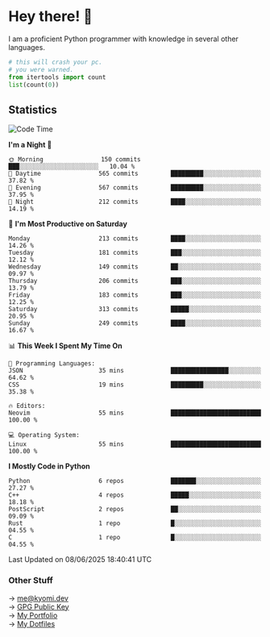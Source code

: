 # Hey there! 👋

I am a proficient Python programmer with knowledge in several other languages.

```py
# this will crash your pc.
# you were warned.
from itertools import count
list(count(0))
```

## Statistics
<!--START_SECTION:waka-->
![Code Time](http://img.shields.io/badge/Code%20Time-1%2C812%20hrs%2012%20mins-blue)

**I'm a Night 🦉** 

```text
🌞 Morning                150 commits         ███░░░░░░░░░░░░░░░░░░░░░░   10.04 % 
🌆 Daytime                565 commits         █████████░░░░░░░░░░░░░░░░   37.82 % 
🌃 Evening                567 commits         █████████░░░░░░░░░░░░░░░░   37.95 % 
🌙 Night                  212 commits         ████░░░░░░░░░░░░░░░░░░░░░   14.19 % 
```
📅 **I'm Most Productive on Saturday** 

```text
Monday                   213 commits         ████░░░░░░░░░░░░░░░░░░░░░   14.26 % 
Tuesday                  181 commits         ███░░░░░░░░░░░░░░░░░░░░░░   12.12 % 
Wednesday                149 commits         ██░░░░░░░░░░░░░░░░░░░░░░░   09.97 % 
Thursday                 206 commits         ███░░░░░░░░░░░░░░░░░░░░░░   13.79 % 
Friday                   183 commits         ███░░░░░░░░░░░░░░░░░░░░░░   12.25 % 
Saturday                 313 commits         █████░░░░░░░░░░░░░░░░░░░░   20.95 % 
Sunday                   249 commits         ████░░░░░░░░░░░░░░░░░░░░░   16.67 % 
```


📊 **This Week I Spent My Time On** 

```text
💬 Programming Languages: 
JSON                     35 mins             ████████████████░░░░░░░░░   64.62 % 
CSS                      19 mins             █████████░░░░░░░░░░░░░░░░   35.38 % 

🔥 Editors: 
Neovim                   55 mins             █████████████████████████   100.00 % 

💻 Operating System: 
Linux                    55 mins             █████████████████████████   100.00 % 
```

**I Mostly Code in Python** 

```text
Python                   6 repos             ███████░░░░░░░░░░░░░░░░░░   27.27 % 
C++                      4 repos             █████░░░░░░░░░░░░░░░░░░░░   18.18 % 
PostScript               2 repos             ██░░░░░░░░░░░░░░░░░░░░░░░   09.09 % 
Rust                     1 repo              █░░░░░░░░░░░░░░░░░░░░░░░░   04.55 % 
C                        1 repo              █░░░░░░░░░░░░░░░░░░░░░░░░   04.55 % 
```




 Last Updated on 08/06/2025 18:40:41 UTC
<!--END_SECTION:waka-->

### Other Stuff

→ [me@kyomi.dev](mailto:me@kyomi.dev)\
→ [GPG Public Key](https://github.com/bitterteriyaki.gpg)\
→ [My Portfolio](https://kyomi.dev)\
→ [My Dotfiles](https://github.com/bitterteriyaki/dotfiles)
